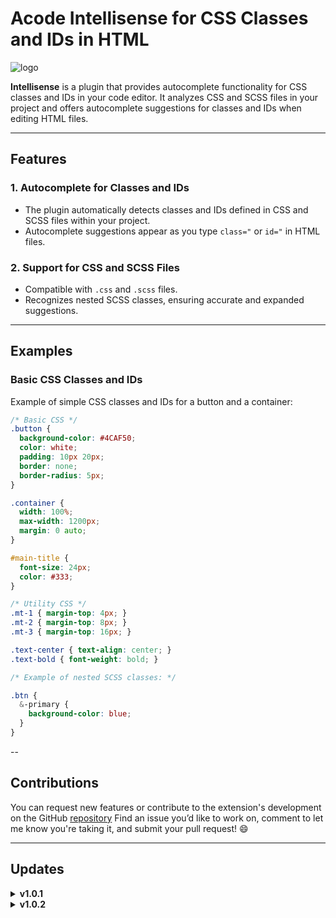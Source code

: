 # Acode Intellisense for CSS Classes and IDs in HTML

![logo](https://i.ibb.co/xSmW5qv/logo-css-intellisense.png)

**Intellisense** is a plugin that provides autocomplete functionality for CSS classes and IDs in your code editor. It analyzes CSS and SCSS files in your project and offers autocomplete suggestions for classes and IDs when editing HTML files.

---

## Features

### 1. Autocomplete for Classes and IDs
- The plugin automatically detects classes and IDs defined in CSS and SCSS files within your project.
- Autocomplete suggestions appear as you type `class="` or `id="` in HTML files.

### 2. Support for CSS and SCSS Files
- Compatible with `.css` and `.scss` files.
- Recognizes nested SCSS classes, ensuring accurate and expanded suggestions.

---

## Examples

### Basic CSS Classes and IDs
Example of simple CSS classes and IDs for a button and a container:

```css
/* Basic CSS */
.button {
  background-color: #4CAF50;
  color: white;
  padding: 10px 20px;
  border: none;
  border-radius: 5px;
}

.container {
  width: 100%;
  max-width: 1200px;
  margin: 0 auto;
}

#main-title {
  font-size: 24px;
  color: #333;
}

/* Utility CSS */
.mt-1 { margin-top: 4px; }
.mt-2 { margin-top: 8px; }
.mt-3 { margin-top: 16px; }

.text-center { text-align: center; }
.text-bold { font-weight: bold; }

/* Example of nested SCSS classes: */

.btn {
  &-primary {
    background-color: blue;
  }
}

```

--

## Contributions

You can request new features or contribute to the extension's development on the GitHub [repository]("https://github.com/ronilson-users/css-intellisense.git")
Find an issue you’d like to work on, comment to let me know you're taking it, and submit your pull request! :smile:


---

## Updates

<details>
  <summary><strong>v1.0.1</strong></summary>Initial release with support for CSS and SCSS files.

Autocomplete for classes and IDs in HTML.


</details><details>
  <summary><strong>v1.0.2</strong></summary>Fixed an issue where newly added CSS classes were not being updated in the suggestions.

Improved overall performance and accuracy of the autocomplete suggestions.


</details>